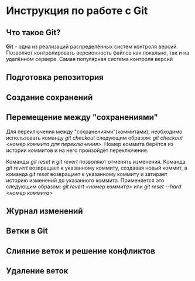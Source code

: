 # Инструкция по работе с Git

## Что такое Git?
**Git** - одна из реализаций распределённых систем контроля версий. Позволяет контролировать версионность файлов как локально, так и на удалённом сервере. Самая популярная система контроля версий

## Подготовка репозитория

## Создание сохранений

## Перемещение между "сохранениями"
Для переключения между "сохранениями"(коммитами), необходимо использовать команду *git checkout* следующим образом: *git checkout <номер коммита для переключения>*. Номер коммита берётся из истории коммитов и на него произойдёт переключение.

Команды *git reset* и *git revert* позволяют отменять изменения. Команда *git revert* возвращает к указанному коммиту, создавая новый коммит, а команда *git reset* возвращает к указанному коммиту и затирает историю изменений до указанного коммита. Применяется это следующим образом: *git revert <номер коммита>* или *git reset --hard <номер коммита>* 

## Журнал изменений

## Ветки в Git 

## Слияние веток и решение конфликтов

## Удаление веток
